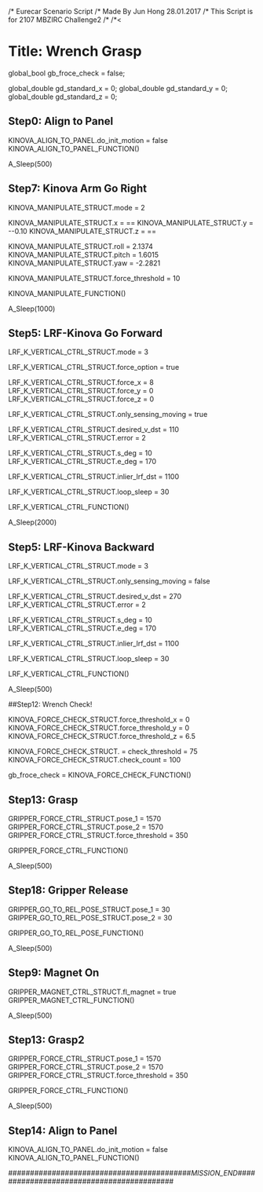 /* Eurecar Scenario Script 
/* Made By Jun Hong 28.01.2017
/* This Script is for 2107 MBZIRC Challenge2
/*
/*<
# Title: Wrench Grasp

global_bool gb_froce_check = false;

global_double gd_standard_x = 0;
global_double gd_standard_y = 0;
global_double gd_standard_z = 0;

## Step0: Align to Panel

KINOVA_ALIGN_TO_PANEL.do_init_motion = false
KINOVA_ALIGN_TO_PANEL_FUNCTION()

A_Sleep(500)

## Step7: Kinova Arm Go Right

KINOVA_MANIPULATE_STRUCT.mode = 2

KINOVA_MANIPULATE_STRUCT.x = ==
KINOVA_MANIPULATE_STRUCT.y = --0.10
KINOVA_MANIPULATE_STRUCT.z = ==

KINOVA_MANIPULATE_STRUCT.roll = 2.1374
KINOVA_MANIPULATE_STRUCT.pitch = 1.6015
KINOVA_MANIPULATE_STRUCT.yaw = -2.2821

KINOVA_MANIPULATE_STRUCT.force_threshold = 10

KINOVA_MANIPULATE_FUNCTION()

A_Sleep(1000)

## Step5: LRF-Kinova Go Forward

LRF_K_VERTICAL_CTRL_STRUCT.mode = 3

LRF_K_VERTICAL_CTRL_STRUCT.force_option = true

LRF_K_VERTICAL_CTRL_STRUCT.force_x = 8
LRF_K_VERTICAL_CTRL_STRUCT.force_y = 0
LRF_K_VERTICAL_CTRL_STRUCT.force_z = 0

LRF_K_VERTICAL_CTRL_STRUCT.only_sensing_moving = true

LRF_K_VERTICAL_CTRL_STRUCT.desired_v_dst = 110
LRF_K_VERTICAL_CTRL_STRUCT.error = 2

LRF_K_VERTICAL_CTRL_STRUCT.s_deg = 10
LRF_K_VERTICAL_CTRL_STRUCT.e_deg = 170

LRF_K_VERTICAL_CTRL_STRUCT.inlier_lrf_dst = 1100

LRF_K_VERTICAL_CTRL_STRUCT.loop_sleep = 30

LRF_K_VERTICAL_CTRL_FUNCTION()

A_Sleep(2000)

## Step5: LRF-Kinova Backward

LRF_K_VERTICAL_CTRL_STRUCT.mode = 3

LRF_K_VERTICAL_CTRL_STRUCT.only_sensing_moving = false

LRF_K_VERTICAL_CTRL_STRUCT.desired_v_dst = 270
LRF_K_VERTICAL_CTRL_STRUCT.error = 2

LRF_K_VERTICAL_CTRL_STRUCT.s_deg = 10
LRF_K_VERTICAL_CTRL_STRUCT.e_deg = 170

LRF_K_VERTICAL_CTRL_STRUCT.inlier_lrf_dst = 1100

LRF_K_VERTICAL_CTRL_STRUCT.loop_sleep = 30

LRF_K_VERTICAL_CTRL_FUNCTION()

A_Sleep(500)

##Step12: Wrench Check!

KINOVA_FORCE_CHECK_STRUCT.force_threshold_x = 0
KINOVA_FORCE_CHECK_STRUCT.force_threshold_y = 0
KINOVA_FORCE_CHECK_STRUCT.force_threshold_z = 6.5

KINOVA_FORCE_CHECK_STRUCT. = check_threshold = 75
KINOVA_FORCE_CHECK_STRUCT.check_count = 100

gb_froce_check = KINOVA_FORCE_CHECK_FUNCTION()

## Step13: Grasp

GRIPPER_FORCE_CTRL_STRUCT.pose_1 = 1570
GRIPPER_FORCE_CTRL_STRUCT.pose_2 = 1570
GRIPPER_FORCE_CTRL_STRUCT.force_threshold = 350

GRIPPER_FORCE_CTRL_FUNCTION()

A_Sleep(500)

## Step18: Gripper Release

GRIPPER_GO_TO_REL_POSE_STRUCT.pose_1 = 30
GRIPPER_GO_TO_REL_POSE_STRUCT.pose_2 = 30

GRIPPER_GO_TO_REL_POSE_FUNCTION()

A_Sleep(500)

## Step9: Magnet On

GRIPPER_MAGNET_CTRL_STRUCT.fl_magnet = true
GRIPPER_MAGNET_CTRL_FUNCTION()

A_Sleep(500)

## Step13: Grasp2

GRIPPER_FORCE_CTRL_STRUCT.pose_1 = 1570
GRIPPER_FORCE_CTRL_STRUCT.pose_2 = 1570
GRIPPER_FORCE_CTRL_STRUCT.force_threshold = 350

GRIPPER_FORCE_CTRL_FUNCTION()

A_Sleep(500)


## Step14: Align to Panel
KINOVA_ALIGN_TO_PANEL.do_init_motion = false
KINOVA_ALIGN_TO_PANEL_FUNCTION()

##########################################_MISSION_END_##########################################
